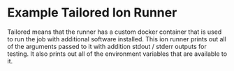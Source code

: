 # Example Tailored Ion Runner
Tailored means that the runner has a custom docker container that is used to run the job with additional software installed.
This ion runner prints out all of the arguments passed to it with addition stdout / stderr outputs for testing. It also prints out all of the environment variables that are available to it.